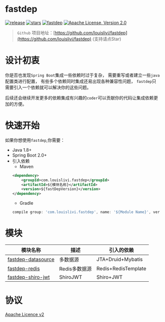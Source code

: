 # fastdep

[![release](https://img.shields.io/github/release/louislivi/fastdep.svg?style=popout-square)](https://github.com/louislivi/fastdep/releases)
[![stars](https://img.shields.io/github/stars/louislivi/fastdep.svg?style=popout-square)](https://github.com/louislivi/fastdep/stargazers)
[![fastdep](https://img.shields.io/badge/fastdep-%F0%9F%92%97-pink.svg?style=popout-square)](https://github.com/louislivi/fastdep)
[![Apache License, Version 2.0](https://img.shields.io/github/license/apache/maven.svg?label=License)][license]

> `Github` 项目地址：[https://github.com/louislivi/fastdep](https://github.com/louislivi/fastdep) (支持请点Star)

# 设计初衷

你是否也发现`Spring Boot`集成一些依赖时过于复杂，
需要重写或者建立一些`java`配置类进行配置，
有些多个依赖同时集成还易出现各种兼容性问题，
`fastdep`只需要引入一个依赖就可以解决你的这些问题。

后续还会继续开发更多的依赖集成有兴趣的`coder`可以贡献你的代码让集成依赖更加的方便。

# 快速开始

如果你想使用`fastdep`,你需要：
- Java 1.8+
- Spring Boot 2.0+
- 引入依赖
    - Maven
    ```xml
    <dependency>
        <groupId>com.louislivi.fastdep</groupId>
        <artifactId>${模块名称}</artifactId>
        <version>${fastDepVersion}</version>
    </dependency>
    ```
    - Gradle
    ```groovy
    compile group: 'com.louislivi.fastdep', name: '${Module Name}', version: '${fastDepVersion}'
    ```
  
# 模块

|  模块名称  |  描述  | 引入的依赖 |
| ------------ | ------------- | ------------------ |
| [fastdep-datasource](module/fastdep-datasource)   | 多数据源 | JTA+Druid+Mybatis |
| [fastdep-redis](module/fastdep-redis)   | Redis多数据源  | Redis+RedisTemplate |
| [fastdep-shiro-jwt](module/fastdep-shiro-jwt)   | ShiroJWT  | Shiro+JWT |


# 协议

[Apache Licence v2][license]


[home]: https://fastdep.louislivi.com/
[license]: https://www.apache.org/licenses/LICENSE-2.0
[releases]: https://github.com/louislivi/fastdep/releases
